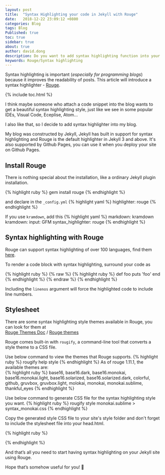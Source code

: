 ```yaml
---
layout: post
title:  "Syntax Highlighting your code in Jekyll with Rouge"
date:   2018-12-22 23:09:12 +0800
categories: Blog
tags: Blog
Published: true
toc: true
sidebar: true
about: true
author: david.dong
description: Do you want to add syntax highlighting function into your code block? <br><br>You can get help from this article.
keywords: Rouge/Syntax highlighting
---
```

Syntax highlighting is important (*especially for programming blogs*) because it improves the readability of posts. This article will introduce a syntax highlighter - [Rouge](https://rubygems.org/gems/rouge).

{% include toc.html %}

I think maybe someone who attach a code snippet into the blog wants to get a beautiful syntax highlighting style, just like we see in some popular IDEs, Visual Code, Eceplise, Atom... 

I also like that, so I decide to add syntax highlighter into my blog.

My blog was constructed by Jekyll, Jekyll has built in support for syntax highlighting and Rouge is the default highlighter in Jekyll 3 and above. It's also supported by Github Pages, you can use it when you deploy your site on Github Pages.

## Install Rouge
There is nothing special about the installation, like a ordinary Jekyll plugin installation.

{% highlight ruby %}
gem install rouge
{% endhighlight %}

and declare in the `_config.yml`
{% highlight yaml %}
highlighter: rouge
{% endhighlight %}

If you use `kramdown`, add this
{% highlight yaml %}
markdown: kramdown
kramdown:
input: GFM
syntax_highlighter: rouge
{% endhighlight %}

## Syntax highlighting with Rouge

Rouge can support syntax highlighting of over 100 languages, find them [here](https://github.com/rouge-ruby/rouge/wiki/List-of-supported-languages-and-lexers).    

To render a code block with syntax highlighting, surround your code as

{% highlight ruby %}
{% raw %}
{% highlight ruby %}
def foo
  puts 'foo'
end
{% endhighlight %}
{% endraw %}
{% endhighlight %}

Including the `linenos` argument will force the highlighted code to include line numbers. 

## Stylesheet

There are some syntax highlighting style themes available in Rouge, you can look for them at     
[Rouge Themes Doc](https://rouge-ruby.github.io/docs/Rouge/Themes.html) / [Rouge themes](https://github.com/mzlogin/rouge-themes)

Rouge comes built-in with `rougify`, a command-line tool that converts a style theme to a CSS file.

Use below command to view the themes that Rouge supports.
{% highlight ruby %}
rougify help style
{% endhighlight %}
As of rouge 1.11.1, the available themes are:  
{% highlight ruby %}
base16, 
base16.dark, 
base16.monokai, 
base16.monokai.light, 
base16.solarized, 
base16.solarized.dark, 
colorful, 
github, 
gruvbox, 
gruvbox.light, 
molokai, 
monokai, 
monokai.sublime, 
thankful_eyes
{% endhighlight %}

Use below command to generate CSS file for the syntax highlighting style you want.
{% highlight ruby %}
rougify style monokai.sublime > syntax_monokai.css
{% endhighlight %}

Copy the generated style CSS file to your site's style folder and don't forget to include the stylesheet file into your head.html.

{% highlight ruby %}
<link href="{{site.baseurl}}/assets/css/syntax_monokai.css" rel="stylesheet"/>
{% endhighlight %}

And that’s all you need to start having syntax highlighting on your Jekyll site using Rouge.

Hope that’s somehow useful for you! 🙂